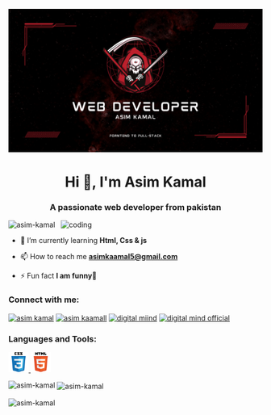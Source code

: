 ![logo](https://github.com/Asim-kamal/Asim-kamal/blob/main/Black%20and%20Red%20Edgy%20Gaming%20Youtube%20Banner_20250101_090939_0000.png)
<h1 align="center">Hi 👋, I'm Asim Kamal</h1>
<h3 align="center">A passionate web developer from pakistan</h3>

<img align="right" alt="coding" width="400" src="https://user-images.githubusercontent.com/55389276/140866485-8fb1c876-9a8f-4d6a-98dc-08c4981eaf70.gif">

<p align="left"> <img src="https://komarev.com/ghpvc/?username=asim-kamal&label=Profile%20views&color=0e75b6&style=flat" alt="asim-kamal" /> </p>

- 🌱 I’m currently learning **Html, Css & js**

- 📫 How to reach me **asimkaamal5@gmail.com**

- ⚡ Fun fact **I am funny🥵**

<h3 align="left">Connect with me:</h3>
<p align="left">
<a href="https://linkedin.com/in/asim kamal" target="blank"><img align="center" src="https://raw.githubusercontent.com/rahuldkjain/github-profile-readme-generator/master/src/images/icons/Social/linked-in-alt.svg" alt="asim kamal" height="30" width="40" /></a>
<a href="https://fb.com/asim kaamall" target="blank"><img align="center" src="https://raw.githubusercontent.com/rahuldkjain/github-profile-readme-generator/master/src/images/icons/Social/facebook.svg" alt="asim kaamall" height="30" width="40" /></a>
<a href="https://instagram.com/digital miind" target="blank"><img align="center" src="https://raw.githubusercontent.com/rahuldkjain/github-profile-readme-generator/master/src/images/icons/Social/instagram.svg" alt="digital miind" height="30" width="40" /></a>
<a href="https://www.youtube.com/c/digital mind official" target="blank"><img align="center" src="https://raw.githubusercontent.com/rahuldkjain/github-profile-readme-generator/master/src/images/icons/Social/youtube.svg" alt="digital mind official" height="30" width="40" /></a>
</p>

<h3 align="left">Languages and Tools:</h3>
<p align="left"> <a href="https://www.w3schools.com/css/" target="_blank" rel="noreferrer"> <img src="https://raw.githubusercontent.com/devicons/devicon/master/icons/css3/css3-original-wordmark.svg" alt="css3" width="40" height="40"/> </a> <a href="https://www.w3.org/html/" target="_blank" rel="noreferrer"> <img src="https://raw.githubusercontent.com/devicons/devicon/master/icons/html5/html5-original-wordmark.svg" alt="html5" width="40" height="40"/> </a> </p>

<p><img align="left" src="https://github-readme-stats.vercel.app/api/top-langs?username=asim-kamal&show_icons=true&locale=en&layout=compact" alt="asim-kamal" /></p>

<p>&nbsp;<img align="center" src="https://github-readme-stats.vercel.app/api?username=asim-kamal&show_icons=true&locale=en" alt="asim-kamal" /></p>

<p><img align="center" src="https://github-readme-streak-stats.herokuapp.com/?user=asim-kamal&" alt="asim-kamal" /></p>
